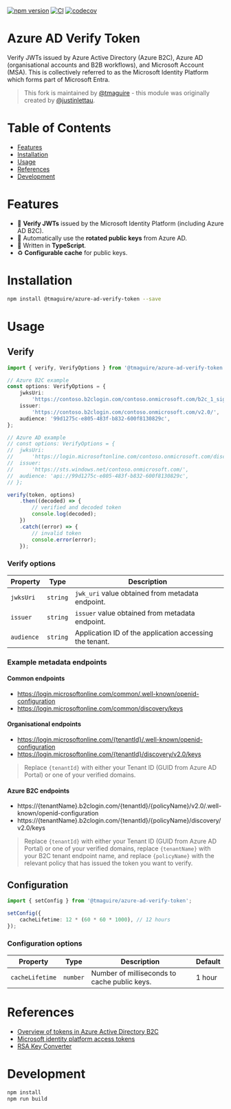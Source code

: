 [![npm version](https://badge.fury.io/js/@tmaguire%2Fazure-ad-verify-token.svg)](https://badge.fury.io/js/@tmaguire%2Fazure-ad-verify-token)
[![CI](https://github.com/tmaguire/azure-ad-verify-token/workflows/CI/badge.svg)](https://github.com/tmaguire/azure-ad-verify-token/actions/workflows/ci.yml)
[![codecov](https://codecov.io/gh/tmaguire/azure-ad-verify-token/branch/main/graph/badge.svg?token=D6Y449JK0D)](https://codecov.io/gh/tmaguire/azure-ad-verify-token)

# Azure AD Verify Token

Verify JWTs issued by Azure Active Directory (Azure B2C), Azure AD (organisational accounts and B2B workflows), and Microsoft Account (MSA). This is collectively referred to as the Microsoft Identity Platform which forms part of Microsoft Entra.

> This fork is maintained by [@tmaguire](https://github.com/tmaguire) - this module was originally created by [@justinlettau](https://github.com/justinlettau).

# Table of Contents

- [Features](#features)
- [Installation](#installation)
- [Usage](#usage)
- [References](#references)
- [Development](#development)

# Features

- 🎉 **Verify JWTs** issued by the Microsoft Identity Platform (including Azure AD B2C).
- 🚀 Automatically use the **rotated public keys** from Azure AD.
- 💪 Written in **TypeScript**.
- ♻️ **Configurable cache** for public keys.

# Installation

```bash
npm install @tmaguire/azure-ad-verify-token --save
```

# Usage

## Verify

```ts
import { verify, VerifyOptions } from '@tmaguire/azure-ad-verify-token';

// Azure B2C example
const options: VerifyOptions = {
	jwksUri:
		'https://contoso.b2clogin.com/contoso.onmicrosoft.com/b2c_1_signupsignin1/discovery/v2.0/keys',
	issuer:
		'https://contoso.b2clogin.com/contoso.onmicrosoft.com/v2.0/',
	audience: '99d1275c-e805-483f-b832-600f8130829c',
};

// Azure AD example
// const options: VerifyOptions = {
// 	jwksUri:
// 		'https://login.microsoftonline.com/contoso.onmicrosoft.com/discovery/v2.0/keys',
// 	issuer:
// 		'https://sts.windows.net/contoso.onmicrosoft.com/',
// 	audience: 'api://99d1275c-e805-483f-b832-600f8130829c',
// };

verify(token, options)
	.then((decoded) => {
		// verified and decoded token
		console.log(decoded);
	})
	.catch((error) => {
		// invalid token
		console.error(error);
	});
```

### Verify options

| Property   | Type     | Description                                             |
| ---------- | -------- | ------------------------------------------------------- |
| `jwksUri`  | `string` | `jwk_uri` value obtained from metadata endpoint.        |
| `issuer`   | `string` | `issuer` value obtained from metadata endpoint.         |
| `audience` | `string` | Application ID of the application accessing the tenant. |

### Example metadata endpoints

#### Common endpoints

- https://login.microsoftonline.com/common/.well-known/openid-configuration
- https://login.microsoftonline.com/common/discovery/keys

#### Organisational endpoints

- https://login.microsoftonline.com/{tenantId}/.well-known/openid-configuration
- https://login.microsoftonline.com/{tenantId}/discovery/v2.0/keys

> Replace `{tenantId}` with either your Tenant ID (GUID from Azure AD Portal) or one of your verified domains.

#### Azure B2C endpoints

- https://{tenantName}.b2clogin.com/{tenantId}/{policyName}/v2.0/.well-known/openid-configuration
- https://{tenantName}.b2clogin.com/{tenantId}/{policyName}/discovery/v2.0/keys

> Replace `{tenantId}` with either your Tenant ID (GUID from Azure AD Portal) or one of your verified domains, replace `{tenantName}` with your B2C tenant endpoint name, and replace `{policyName}` with the relevant policy that has issued the token you want to verify.

## Configuration

```ts
import { setConfig } from '@tmaguire/azure-ad-verify-token';

setConfig({
	cacheLifetime: 12 * (60 * 60 * 1000), // 12 hours
});
```

### Configuration options

| Property        | Type     | Description                                  | Default |
| --------------- | -------- | -------------------------------------------- | ------- |
| `cacheLifetime` | `number` | Number of milliseconds to cache public keys. | 1 hour  |

# References

- [Overview of tokens in Azure Active Directory B2C](https://docs.microsoft.com/en-gb/azure/active-directory-b2c/tokens-overview)
- [Microsoft identity platform access tokens](https://docs.microsoft.com/en-gb/azure/active-directory/develop/access-tokens)
- [RSA Key Converter](https://superdry.apphb.com/tools/online-rsa-key-converter)

# Development

```bash
npm install
npm run build
```
